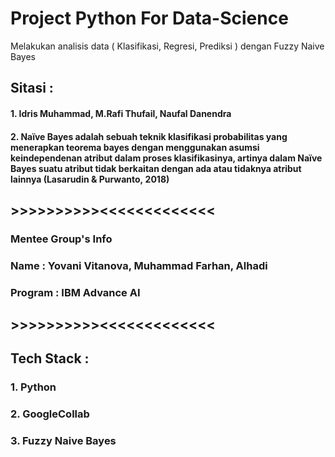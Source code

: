 # Project Python For Data-Science
Melakukan analisis data ( Klasifikasi, Regresi, Prediksi ) dengan Fuzzy Naive Bayes
## Sitasi : 
#### 1. Idris Muhammad, M.Rafi Thufail, Naufal Danendra
#### 2. Naïve Bayes adalah sebuah teknik klasifikasi probabilitas yang menerapkan teorema bayes dengan menggunakan asumsi keindependenan atribut dalam proses klasifikasinya, artinya dalam Naïve Bayes suatu atribut tidak berkaitan dengan ada atau tidaknya atribut lainnya (Lasarudin & Purwanto, 2018)
## >>>>>>>>>><<<<<<<<<<<<<
### Mentee Group's Info 
### Name : Yovani Vitanova, Muhammad Farhan, Alhadi
### Program : IBM Advance AI 
## >>>>>>>>>><<<<<<<<<<<<<
## Tech Stack :
### 1. Python
### 2. GoogleCollab
### 3. Fuzzy Naive Bayes
